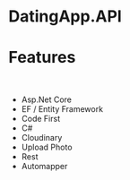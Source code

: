 # DatingApp.API

<h1>Features</h1>
<br/>

- Asp.Net Core 
- EF / Entity Framework
- Code First
- C#
- Cloudinary
- Upload Photo
- Rest
- Automapper
